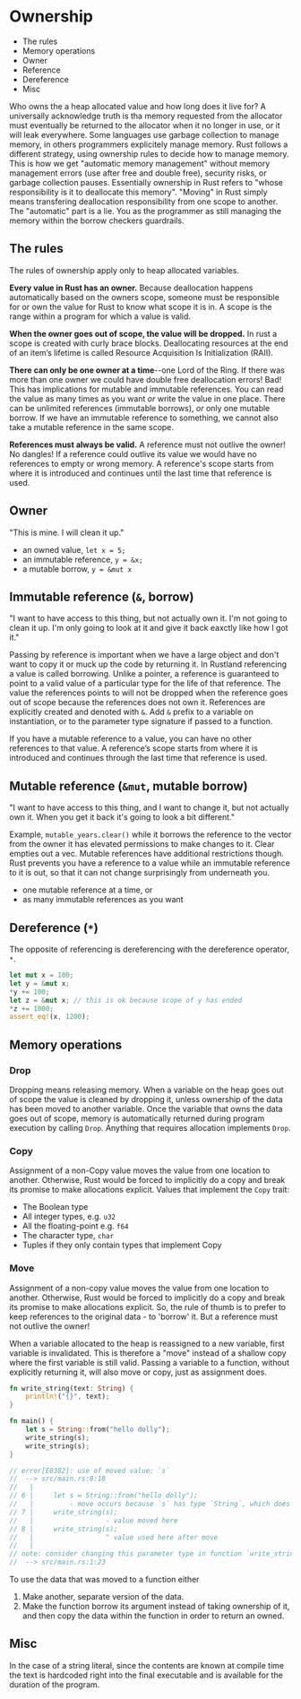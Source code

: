 # Ownership

- The rules
- Memory operations
- Owner
- Reference
- Dereference
- Misc

Who owns the a heap allocated value and how long does it live for?
A universally acknowledge truth is tha memory requested from the allocator must eventually be returned to the allocator when it no longer in use, or it will leak everywhere.
Some languages use garbage collection to manage memory, in others programmers explicitely manage memory.
Rust follows a different strategy, using ownership rules to decide how to manage memory.
This is how we get "automatic memory management" without memory management errors (use after free and double free), security risks, or garbage collection pauses.
Essentially ownership in Rust refers to "whose responsibility is it to deallocate this memory".
"Moving" in Rust simply means transfering deallocation responsibility from one scope to another.
The "automatic" part is a lie. You as the programmer as still managing the memory within the borrow checkers guardrails.

## The rules

The rules of ownership apply only to heap allocated variables.

**Every value in Rust has an owner.**
Because deallocation happens automatically based on the owners scope, someone must be responsible for or own the value for Rust to know what scope it is in.
A scope is the range within a program for which a value is valid.

**When the owner goes out of scope, the value will be dropped.**
In rust a scope is created with curly brace blocks.
Deallocating resources at the end of an item’s lifetime is called Resource Acquisition Is Initialization (RAII).

**There can only be one owner at a time**--one Lord of the Ring.
If there was more than one owner we could have double free deallocation errors! Bad!
This has implications for mutable and immutable references.
You can read the value as many times as you want _or_ write the value in one place.
There can be unlimited references (immutable borrows), _or_ only one mutable borrow.
If we have an immutable reference to something, we cannot also take a mutable reference in the same scope.

**References must always be valid.**
A reference must not outlive the owner! No dangles!
If a reference could outlive its value we would have no references to empty or wrong memory.
A reference's scope starts from where it is introduced and continues until the last time that reference is used.

## Owner

"This is mine. I will clean it up."

- an owned value, `let x = 5;`
- an immutable reference, `y = &x;`
- a mutable borrow, `y = &mut x`

## Immutable reference (`&`, borrow)

"I want to have access to this thing, but not actually own it. I'm not going to clean it up. I'm only going to look at it and give it back eaxctly like how I got it."

Passing by reference is important when we have a large object and don't want to copy it or muck up the code by returning it.
In Rustland referencing a value is called borrowing.
Unlike a pointer, a reference is guaranteed to point to a valid value of a particular type for the life of that reference.
The value the references points to will not be dropped when the reference goes out of scope because the references does not own it.
References are explicitly created and denoted with `&`.
Add `&` prefix to a variable on instantiation, or to the parameter type signature if passed to a function.

If you have a mutable reference to a value, you can have no other references to that value.
A reference’s scope starts from where it is introduced and continues through the last time that reference is used.

## Mutable reference (`&mut`, mutable borrow)

"I want to have access to this thing, and I want to change it, but not actually own it. When you get it back it's going to look a bit different."

Example, `mutable_years.clear()` while it borrows the reference to the vector from the owner it has elevated permissions to make changes to it. Clear empties out a vec.
Mutable references have additional restrictions though.
Rust prevents you have a reference to a value while an immutable reference to it is out, so that it can not change surprisingly from underneath you.

- one mutable reference at a time, or
- as many immutable references as you want

## Dereference (`*`)

The opposite of referencing is dereferencing with the dereference operator, `*`.

```rust
let mut x = 100;
let y = &mut x;
*y += 100;
let z = &mut x; // this is ok because scope of y has ended
*z += 1000;
assert_eq!(x, 1200);
```

## Memory operations

### Drop

Dropping means releasing memory.
When a variable on the heap goes out of scope the value is cleaned by dropping it, unless ownership of the data has been moved to another variable.
Once the variable that owns the data goes out of scope, memory is automatically returned during program execution by calling `Drop`.
Anything that requires allocation implements `Drop`.

### Copy

Assignment of a non-Copy value moves the value from one location to another.
Otherwise, Rust would be forced to implicitly do a copy and break its promise to make allocations explicit.
Values that implement the `Copy` trait:

- The Boolean type
- All integer types, e.g. `u32`
- All the floating-point e.g. `f64`
- The character type, `char`
- Tuples if they only contain types that implement Copy

### Move

Assignment of a non-copy value moves the value from one location to another. Otherwise, Rust would be forced to implicitly do a copy and break its promise to make allocations explicit.
So, the rule of thumb is to prefer to keep references to the original data - to 'borrow' it.
But a reference must not outlive the owner!

When a variable allocated to the heap is reassigned to a new variable, first variable is invalidated.
This is therefore a "move" instead of a shallow copy where the first variable is still valid.
Passing a variable to a function, without explicitly returning it, will also move or copy, just as assignment does.

```rust
fn write_string(text: String) {
    println!("{}", text);
}

fn main() {
    let s = String::from("hello dolly");
    write_string(s);
    write_string(s);
}

// error[E0382]: use of moved value: `s`
//  --> src/main.rs:8:18
//   |
// 6 |     let s = String::from("hello dolly");
//   |         - move occurs because `s` has type `String`, which does not implement the `Copy` trait
// 7 |     write_string(s);
//   |                  - value moved here
// 8 |     write_string(s);
//   |                  ^ value used here after move
//   |
// note: consider changing this parameter type in function `write_string` to borrow instead if owning the value isn't necessary
//  --> src/main.rs:1:23
```

To use the data that was moved to a function either

1. Make another, separate version of the data.
2. Make the function borrow its argument instead of taking ownership of it, and then copy the data within the function in order to return an owned.

## Misc

In the case of a string literal, since the contents are known at compile time the text is hardcoded right into the final executable and is available for the duration of the program.
